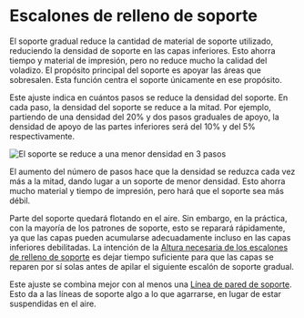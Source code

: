 Escalones de relleno de soporte
====
El soporte gradual reduce la cantidad de material de soporte utilizado, reduciendo la densidad de soporte en las capas inferiores. Esto ahorra tiempo y material de impresión, pero no reduce mucho la calidad del voladizo. El propósito principal del soporte es apoyar las áreas que sobresalen. Esta función centra el soporte únicamente en ese propósito.

Este ajuste indica en cuántos pasos se reduce la densidad del soporte. En cada paso, la densidad del soporte se reduce a la mitad. Por ejemplo, partiendo de una densidad del 20% y dos pasos graduales de apoyo, la densidad de apoyo de las partes inferiores será del 10% y del 5% respectivamente.

<!--screenshot {
"image_path": "gradual_support_infill_step_height_1mm.png",
"models": [
    {
        "script": "stair.scad",
        "transformation": ["rotateY(-90)", "scaleZ(0.5)"]
    }
],
"camera_position": [49, 91, -38],
"settings": {
    "support_enable": true,
    "support_pattern": "grid",
    "support_wall_count": 0,
    "support_infill_rate": 50,
    "gradual_support_infill_steps": 3,
    "gradual_support_infill_step_height": 1
},
"colours": 64
}-->
![El soporte se reduce a una menor densidad en 3 pasos](../images/gradual_support_infill_step_height_1mm.png)

El aumento del número de pasos hace que la densidad se reduzca cada vez más a la mitad, dando lugar a un soporte de menor densidad. Esto ahorra mucho material y tiempo de impresión, pero hará que el soporte sea más débil.

Parte del soporte quedará flotando en el aire. Sin embargo, en la práctica, con la mayoría de los patrones de soporte, esto se reparará rápidamente, ya que las capas pueden acumularse adecuadamente incluso en las capas inferiores debilitadas. La intención de la [Altura necesaria de los escalones de relleno de soporte](gradual_support_infill_step_height.md) es dejar tiempo suficiente para que las capas se reparen por sí solas antes de apilar el siguiente escalón de soporte gradual.

Este ajuste se combina mejor con al menos una [Línea de pared de soporte](support_wall_count.md). Esto da a las líneas de soporte algo a lo que agarrarse, en lugar de estar suspendidas en el aire.